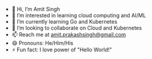 - 👋 Hi, I’m Amit Singh
- 👀 I’m interested in learning cloud computing and AI/ML
- 🌱 I’m currently learning Go and Kubernetes
- 💞️ I’m looking to collaborate on Cloud and Kubernetes
- 📫 Reach me at amit.prakashsingh@gmail.com
- 😄 Pronouns: He/Him/His
- ⚡ Fun fact: I love power of "Hello World!"

<!---
cloudcloudgo/cloudcloudgo is a ✨ special ✨ repository because its `README.md` (this file) appears on your GitHub profile.
You can click the Preview link to take a look at your changes.
--->
